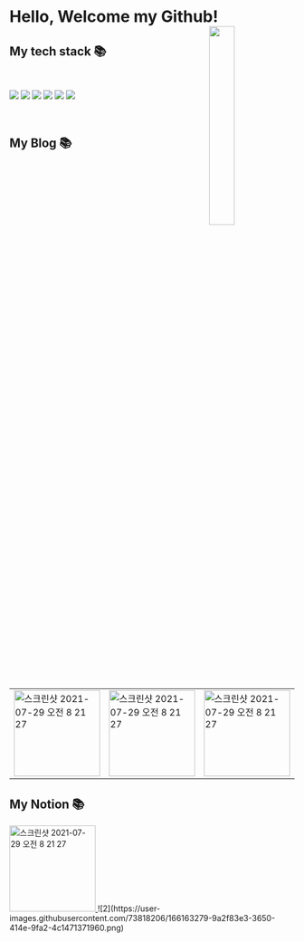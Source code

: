 <h1>Hello, Welcome my Github!<img align="right" src="https://user-images.githubusercontent.com/73818206/165729401-b2c26fc7-ebe5-49ea-9b8c-d196f4c7d587.JPG" height="30%" width="30%"></h1>
<h2> My tech stack 📚 </h2>
<br/>
<p>
  <img src="https://img.shields.io/badge/-HTML5-F05032?style=for-the-badge&logo=html5&logoColor=ffffff">
  <img src="https://img.shields.io/badge/-CSS3-007ACC?style=for-the-badge&logo=css3">
  <img src="https://img.shields.io/badge/-JavaScript-%23F7DF1C?style=for-the-badge&logo=javascript&logoColor=000000&labelColor=%23FFCE5A&color=%23FFCE5A">
  <img src="https://img.shields.io/badge/-TypeScript-007ACC?style=for-the-badge&logo=typescript&logoColor=white">
  <img src="https://img.shields.io/badge/-React-222222?style=for-the-badge&logo=react">
  <img src="https://img.shields.io/badge/-Git-F05032?style=for-the-badge&logo=git&logoColor=ffffff">
</p>
  
<br/>

<h2>My Blog 📚</h2>
<table>
  <tbody>
    <tr>
      <td>
        <a href="https://velog.io/@whddnjs1715" title="개발 블로그">
          <img width="152" alt="스크린샷 2021-07-29 오전 8 21 27" src="https://user-images.githubusercontent.com/73818206/165735685-1603d730-dbe0-4b79-b7cc-a2b674d74004.png">
        </a>
      </td>
      <td>
        <a href="https://cafe.naver.com/woholfriends/30081" title="여행">
          <img width="152" alt="스크린샷 2021-07-29 오전 8 21 27" src="https://s3.us-west-2.amazonaws.com/secure.notion-static.com/4fe2ffa0-7040-46c7-a6c9-322c1fe46515/Untitled.png?X-Amz-Algorithm=AWS4-HMAC-SHA256&X-Amz-Content-Sha256=UNSIGNED-PAYLOAD&X-Amz-Credential=AKIAT73L2G45EIPT3X45%2F20220428%2Fus-west-2%2Fs3%2Faws4_request&X-Amz-Date=20220428T104846Z&X-Amz-Expires=86400&X-Amz-Signature=83f42811f7a5a0ea0803dfafc7808cb589a2e0fd89d105511f935adc6a52e961&X-Amz-SignedHeaders=host&response-content-disposition=filename%20%3D%22Untitled.png%22&x-id=GetObject">
        </a>
      </td>
      <td>
        <a href="https://cafe.naver.com/woholfriends/27482" title="집">
          <img width="152" alt="스크린샷 2021-07-29 오전 8 21 27" src="https://user-images.githubusercontent.com/73818206/165737271-0cab7c23-040c-4b34-8c23-90037f8c9553.jpg">
        </a>
      </td>
    </tr>
  </tbody>
</table>

<h2>My Notion 📚</h2>
        <a href="https://www.notion.so/2-2-8edca103f948438f9f53cf17dea14704" title="Notion">
          <img width="152" alt="스크린샷 2021-07-29 오전 8 21 27" src="">
        </a>![2](https://user-images.githubusercontent.com/73818206/166163279-9a2f83e3-3650-414e-9fa2-4c1471371960.png)

